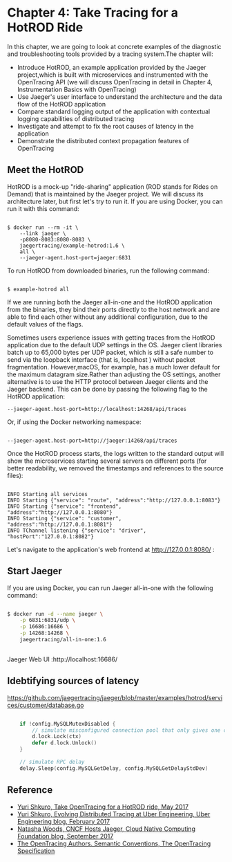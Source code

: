 # Chapter 4: Take Tracing for a HotROD Ride

In this chapter, we are going to look at concrete examples of the diagnostic and troubleshooting tools provided by
a tracing system.The chapter will:

* Introduce HotROD, an example application provided by the Jaeger project,which is built with microservices and instrumented with the OpenTracing API (we will discuss OpenTracing in detail in Chapter 4, Instrumentation Basics with OpenTracing)
* Use Jaeger's user interface to understand the architecture and the data flow of the HotROD application
* Compare standard logging output of the application with contextual logging capabilities of distributed tracing
* Investigate and attempt to fix the root causes of latency in the application
* Demonstrate the distributed context propagation features of OpenTracing

## Meet the HotROD

HotROD is a mock-up "ride-sharing" application (ROD stands for Rides on
Demand) that is maintained by the Jaeger project. We will discuss its architecture later, but first let's try to run it. If you are using Docker, you can run it with this command:

```shell

$ docker run --rm -it \
    --link jaeger \
    -p8080-8083:8080-8083 \
    jaegertracing/example-hotrod:1.6 \
    all \
    --jaeger-agent.host-port=jaeger:6831

```

To run HotROD from downloaded binaries, run the following command:

```shell

$ example-hotrod all

```

If we are running both the Jaeger all-in-one and the HotROD application from the binaries, they bind their ports directly to the host network and are able to find each other without any additional configuration, due to the default values of the flags.

Sometimes users experience issues with getting traces from the HotROD
application due to the default UDP settings in the OS. Jaeger client libraries batch up to 65,000 bytes per UDP packet, which is still a safe number to send via the loopback interface (that is, localhost ) without packet fragmentation. However,macOS, for example, has a much lower default for the maximum datagram size.Rather than adjusting the OS settings, another alternative is to use the HTTP protocol between Jaeger clients and the Jaeger backend. This can be done by passing the following flag to the HotROD application:

```
--jaeger-agent.host-port=http://localhost:14268/api/traces

```

Or, if using the Docker networking namespace:

```

--jaeger-agent.host-port=http://jaeger:14268/api/traces

```

Once the HotROD process starts, the logs written to the standard output will show the microservices starting several servers on different ports (for better readability, we removed the timestamps and references to the source files):

```

INFO Starting all services
INFO Starting {"service": "route", "address":"http://127.0.0.1:8083"}
INFO Starting {"service": "frontend", "address":"http://127.0.0.1:8080"}
INFO Starting {"service": "customer", "address":"http://127.0.0.1:8081"}
INFO TChannel listening {"service": "driver",  "hostPort":"127.0.0.1:8082"}

```

Let's navigate to the application's web frontend at http://127.0.0.1:8080/ :


## Start Jaeger

If you are using Docker, you can run Jaeger all-in-one with the following command:

```bash

$ docker run -d --name jaeger \
    -p 6831:6831/udp \
    -p 16686:16686 \
    -p 14268:14268 \
    jaegertracing/all-in-one:1.6
    

```
Jaeger Web UI :http://localhost:16686/

## Idebtifying sources of latency

https://github.com/jaegertracing/jaeger/blob/master/examples/hotrod/services/customer/database.go

```go

    if !config.MySQLMutexDisabled {
		// simulate misconfigured connection pool that only gives one connection at a time
		d.lock.Lock(ctx)
		defer d.lock.Unlock()
	}

	// simulate RPC delay
	delay.Sleep(config.MySQLGetDelay, config.MySQLGetDelayStdDev)


```
## Reference

* [Yuri Shkuro, Take OpenTracing for a HotROD ride, May 2017](https://medium.com/opentracing/take-opentracing-for-a-hotrod-ride-f6e3141f7941)
* [Yuri Shkuro, Evolving Distributed Tracing at Uber Engineering, Uber
Engineering blog, February 2017](https://eng.uber.com/distributed-tracing/)
* [Natasha Woods, CNCF Hosts Jaeger, Cloud Native Computing Foundation
blog, September 2017](https://www.cncf.io/blog/2017/09/13/cncf-hosts-jaeger/)
* [The OpenTracing Authors. Semantic Conventions, The OpenTracing
Specification](https://github.com/opentracing/specification/blob/master/semantic_conventions.md)